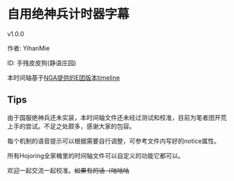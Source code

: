 # 自用绝神兵计时器字幕
v1.0.0


作者: YihanMie


ID: 手残皮皮狗(静语庄园)


本时间轴基于[NGA提供的E团版本timeline](http://rsync3.ngacn.cc/read.php?tid=14301987)



## Tips

由于国服绝神兵还未实装，本时间轴文件还未经过测试和校准，目前为笔者团开荒上手的尝试。不足之处颇多，感谢大家的包容。


每个机制的语音提示可以根据需要自行调整，可参考文件内写好的notice属性。


所有Hojoring全家桶里的时间轴文件可以自定义的功能它都可以。


欢迎一起交流一起校准。~~如果有的话（咕咕咕~~

